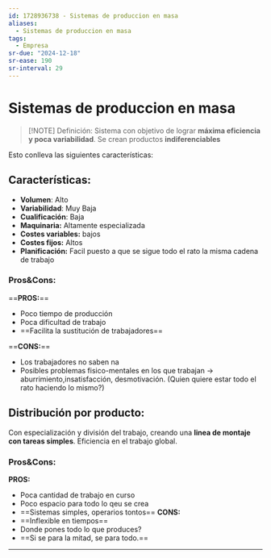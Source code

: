 ```yaml
---
id: 1728936738 - Sistemas de produccion en masa
aliases:
  - Sistemas de produccion en masa
tags:
  - Empresa
sr-due: "2024-12-18"
sr-ease: 190
sr-interval: 29
---
```

# Sistemas de produccion en masa

> [!NOTE] Definición: 
> Sistema con objetivo de lograr **máxima eficiencia y poca variabilidad**. Se crean productos **indiferenciables**

Esto conlleva las siguientes características:
## Características:

+ **Volumen**: Alto
+ **Variabilidad**: Muy Baja
+ **Cualificación**: Baja
+ **Maquinaria:** Altamente especializada 
+ **Costes variables:** bajos
+ **Costes fijos:** Altos
+ **Planificación:** Facil puesto a que se sigue todo el rato la misma cadena de trabajo

### Pros&Cons:
==**PROS:**==
+ Poco tiempo de producción
+ Poca dificultad de trabajo
+ ==Facilita la sustitución de trabajadores==

==**CONS:**==
+ Los trabajadores no saben na
+ Posibles problemas fisico-mentales en los que trabajan → aburrimiento,insatisfacción, desmotivación. (Quien quiere estar todo el rato haciendo lo mismo?)


## Distribución por producto:
Con especialización y división del trabajo, creando una **linea de montaje con tareas simples**. Eficiencia en el trabajo global.

### Pros&Cons:
**PROS:**
+ Poca cantidad de trabajo en curso
+ Poco espacio para todo lo qeu se crea
+ ==Sistemas simples, operarios tontos==
**CONS:**
+ ==Inflexible en tiempos==
+ Donde pones todo lo que produces?
+ ==Si se para la mitad, se para todo.==
***
